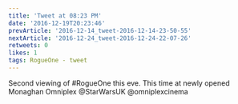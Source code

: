 ```yaml
---
title: 'Tweet at 08:23 PM'
date: '2016-12-19T20:23:46'
prevArticle: '2016-12-14_tweet-2016-12-14-23-50-55'
nextArticle: '2016-12-24_tweet-2016-12-24-22-07-26'
retweets: 0
likes: 1
tags: RogueOne - tweet
---
```

Second viewing of #RogueOne this eve. This time at newly opened Monaghan Omniplex @StarWarsUK @omniplexcinema